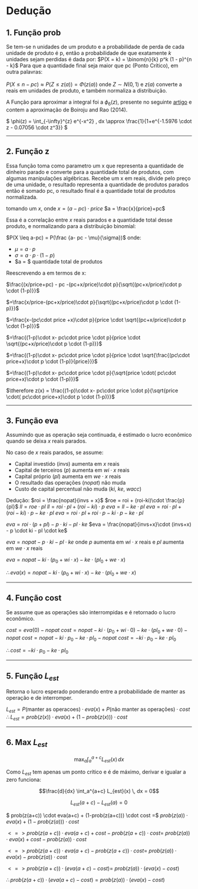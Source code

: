 # Dedução

## 1. Função prob

Se tem-se n unidades de um produto e a probabilidade de perda de cada unidade de produto é p, então a probabilidade de que exatamente $k$ unidades sejam perdidas é dada por:
$P(X = k) = \binom{n}{k} p^k (1 - p)^{n - k}$
Para que a quantidade final seja maior que pc (Ponto Crítico), em outra palavras:<br>  
$P(X \leq n - pc) \approx P\left(Z \leq z(a)\right) = \Phi\left(z(a)\right)$
onde $Z \sim N(0, 1)$ e $z(a)$ converte a reais em unidades de produto, e também normaliza a distribuição.

A Função para aproximar a integral foi a $\phi_6(z)$, presente no seguinte [artigo](https://arxiv.org/pdf/2206.12601.pdf#page=4) e contem a aproximação de Boiroju and Rao (2014).

$
\phi(z) = \int_{-\infty}^{z} e^{-x^2} \, dx
\approx \frac{1}{1+e^{-1.5976 \cdot z - 0.07056 \cdot z^3}}
$

---

## 2. Função z
Essa função toma como parametro um x que representa a quantidade de dinheiro parado e converte para a quantidade total de produtos, com algumas manipulações algébricas.
Recebe um x em reais, divide pelo preço de uma unidade, o resultado representa a quantidade de produtos parados então é somado pc, o resultado final é a quantidade total de produtos normalizada.



tomando um $x$, onde 
$x = (a-pc) \cdot price$
$a = \frac{x}{price}+pc$

Essa é a correlação entre $x$ reais parados e a quantidade total desse produto, e normalizando para a distribuição binomial:

$P(X \leq a-pc) = P(\frac {a- pc - \mu}{\sigma})$
onde: 
- $\mu = a\cdot p$
- $\sigma = a\cdot p \cdot (1-p)$
- $a = $ quantidade total de produtos

Reescrevendo a em termos de x:

$\frac{(x/price+pc) - pc -(pc+x/price)\cdot p}{\sqrt{(pc+x/price)\cdot p \cdot (1-p)}}$

$=\frac{x/price-(pc+x/price)\cdot p}{\sqrt{(pc+x/price)\cdot p \cdot (1-p)}}$

$=\frac{x-(pc\cdot price +x)\cdot p}{price \cdot \sqrt{(pc+x/price)\cdot p \cdot (1-p)}}$

$=\frac{(1-p)\cdot x- pc\cdot price \cdot p}{price \cdot \sqrt{(pc+x/price)\cdot p \cdot (1-p)}}$

$=\frac{(1-p)\cdot x- pc\cdot price \cdot p}{price \cdot \sqrt{\frac{(pc\cdot price+x)\cdot p \cdot (1-p)}{price}}}$

$=\frac{(1-p)\cdot x- pc\cdot price \cdot p}{\sqrt{price \cdot( pc\cdot price+x)\cdot p \cdot (1-p)}}$

$\therefore z(x) = \frac{(1-p)\cdot x- pc\cdot price \cdot p}{\sqrt{price \cdot( pc\cdot price+x)\cdot p \cdot (1-p)}}$

---

## 3. Função eva
Assumindo que as operação seja continuada, é estimado o lucro econômico quando se deixa $x$ reais parados.

No caso de $x$ reais parados, se assume:
- Capital investido ($invs$) aumenta em $x$ reais
- Capital de terceiros ($p$) aumenta em $wi\cdot x$ reais
- Capital próprio ($pl$) aumenta em $we\cdot x$ reais
- O resultado das operações ($nopat$) não muda
- Custo de capital percentual não muda ($ki$, $ke$, $wacc$)

Dedução:
$roi = \frac{nopat}{invs + x}$
$roe = roi + (roi-ki)\cdot \frac{p}{pl}$
$ll = roe \cdot pl$
$ll = roi \cdot pl + (roi-ki) \cdot p$
$eva = ll - ke \cdot pl$
$eva = roi \cdot pl + (roi-ki) \cdot p - ke \cdot pl$
$eva = roi \cdot pl + roi \cdot p - ki \cdot p - ke \cdot pl$

$eva = roi \cdot (p + pl) - p \cdot ki - pl \cdot ke$
$eva = \frac{nopat}{invs+x}\cdot (invs+x) - p \cdot ki - pl \cdot ke$

$eva = nopat - p \cdot ki - pl \cdot ke$
onde $p$ aumenta em $wi\cdot x$ reais e $pl$ aumenta em $we\cdot x$ reais

$eva = nopat - ki \cdot (p_0+wi\cdot x) - ke \cdot (pl_0 + we \cdot x)$

$\therefore eva(x) = nopat - ki \cdot (p_0+wi\cdot x) - ke \cdot (pl_0 + we \cdot x)$

---

## 4. Função cost
Se assume que as operações são interrompidas e é retornado o lucro econômico.

$cost = eva(0) - nopat$
$cost = nopat - ki \cdot (p_0+wi\cdot 0) - ke \cdot (pl_0 + we \cdot 0) - nopat$
$cost = nopat - ki \cdot p_0 - ke \cdot pl_0 - nopat$
$cost = -ki \cdot p_0 - ke \cdot pl_0$

$\therefore cost = -ki \cdot p_0 - ke \cdot pl_0$

---

## 5. Função $L_{est}$
Retorna o lucro esperado ponderando entre a probabilidade de manter as operação e de interromper.

$L_{est} = P($manter as operacoes$)\cdot eva(x) + P($não manter as operações$) \cdot cost$
$\therefore L_{est} = prob(z(x)) \cdot eva(x) + (1-prob(z(x))) \cdot cost$

---

## 6. Max $L_{est}$
$$\max_{a} \int_a^{a+c} L_{est}(x) \, dx$$

Como $L_{est}$ tem apenas um ponto crítico e é de máximo, derivar e igualar a zero funciona:


$$\frac{d}{dx} \int_a^{a+c} L_{est}(x) \, dx = 0$$


$$L_{est}(a+c) - L_{est}(a) = 0$$

$ prob(z(a+c)) \cdot eva(a+c) + (1-prob(z(a+c))) \cdot cost =$ 
$prob(z(a)) \cdot eva(x) + (1-prob(z(a))) \cdot cost$

$<=> prob(z(a+c)) \cdot eva(a+c) + cost-prob(z(a+c)) \cdot cost =$
$prob(z(a)) \cdot eva(x) + cost-prob(z(a)) \cdot cost$

$<=> prob(z(a+c)) \cdot eva(a+c) - prob(z(a+c)) \cdot cost =$
$prob(z(a)) \cdot eva(x)-prob(z(a)) \cdot cost$

$<=> prob(z(a+c)) \cdot (eva(a+c) - cost) =$
$prob(z(a)) \cdot (eva(x) - cost)$

$\therefore prob(z(a+c)) \cdot (eva(a+c) - cost) = prob(z(a)) \cdot (eva(x) - cost)$